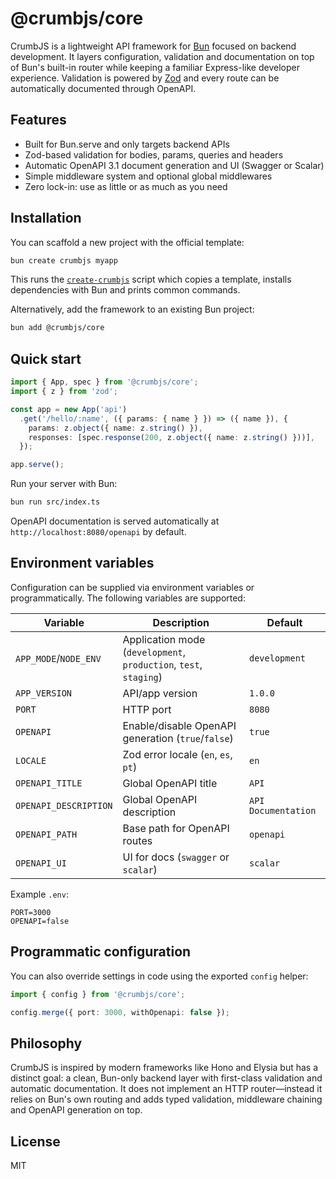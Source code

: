 # @crumbjs/core

CrumbJS is a lightweight API framework for [Bun](https://bun.com/) focused on backend development. It layers configuration, validation and documentation on top of Bun's built-in router while keeping a familiar Express-like developer experience. Validation is powered by [Zod](https://github.com/colinhacks/zod) and every route can be automatically documented through OpenAPI.

## Features

- Built for Bun.serve and only targets backend APIs
- Zod-based validation for bodies, params, queries and headers
- Automatic OpenAPI 3.1 document generation and UI (Swagger or Scalar)
- Simple middleware system and optional global middlewares
- Zero lock-in: use as little or as much as you need

## Installation

You can scaffold a new project with the official template:

```bash
bun create crumbjs myapp
```

This runs the [`create-crumbjs`](../create-crumbjs) script which copies a template, installs dependencies with Bun and prints common commands.

Alternatively, add the framework to an existing Bun project:

```bash
bun add @crumbjs/core
```

## Quick start

```ts
import { App, spec } from '@crumbjs/core';
import { z } from 'zod';

const app = new App('api')
  .get('/hello/:name', ({ params: { name } }) => ({ name }), {
    params: z.object({ name: z.string() }),
    responses: [spec.response(200, z.object({ name: z.string() }))],
  });

app.serve();
```

Run your server with Bun:

```bash
bun run src/index.ts
```

OpenAPI documentation is served automatically at `http://localhost:8080/openapi` by default.

## Environment variables

Configuration can be supplied via environment variables or programmatically. The following variables are supported:

| Variable | Description | Default |
|---------|-------------|---------|
| `APP_MODE`/`NODE_ENV` | Application mode (`development`, `production`, `test`, `staging`) | `development` |
| `APP_VERSION` | API/app version | `1.0.0` |
| `PORT` | HTTP port | `8080` |
| `OPENAPI` | Enable/disable OpenAPI generation (`true`/`false`) | `true` |
| `LOCALE` | Zod error locale (`en`, `es`, `pt`) | `en` |
| `OPENAPI_TITLE` | Global OpenAPI title | `API` |
| `OPENAPI_DESCRIPTION` | Global OpenAPI description | `API Documentation` |
| `OPENAPI_PATH` | Base path for OpenAPI routes | `openapi` |
| `OPENAPI_UI` | UI for docs (`swagger` or `scalar`) | `scalar` |

Example `.env`:

```env
PORT=3000
OPENAPI=false
```

## Programmatic configuration

You can also override settings in code using the exported `config` helper:

```ts
import { config } from '@crumbjs/core';

config.merge({ port: 3000, withOpenapi: false });
```

## Philosophy

CrumbJS is inspired by modern frameworks like Hono and Elysia but has a distinct goal: a clean, Bun-only backend layer with first-class validation and automatic documentation. It does not implement an HTTP router—instead it relies on Bun's own routing and adds typed validation, middleware chaining and OpenAPI generation on top.

## License

MIT
